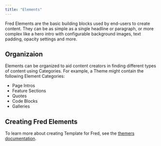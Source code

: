 ```yaml
---
title: "Elements"
---
```


Fred Elements are the basic building blocks used by end-users to create content. They can be as simple as a single headline or paragraph, or more complex like a hero intro with configurable background images, text padding, opacity settings and more.

## Organizaion

Elements can be organized to aid content creators in finding different types of content using Categories. For example, a Theme might contain the following Element Categories:

-   Page Intros
-   Feature Sections
-   Quotes
-   Code Blocks
-   Galleries

## Creating Fred Elements

To learn more about creating Template for Fred, see the [themers documentation](extras/fred/themer/elements).
